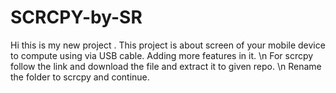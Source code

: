 # SCRCPY-by-SR
Hi this is my new project . 
This project is about screen  of your mobile device to compute using via USB cable. 
Adding more features in it. \n
For scrcpy follow the link and download the file and extract it to given repo. \n
Rename the folder to scrcpy and continue. 

